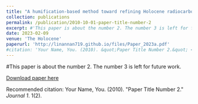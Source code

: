 ```yaml
---
title: "A humification-based method toward refining Holocene radiocarbon chronologies: Wetland records from southeastern China"
collection: publications
permalink: /publication/2010-10-01-paper-title-number-2
excerpt: #'This paper is about the number 2. The number 3 is left for future work.'
date: 2023-02-09
venue: 'The Holocene'
paperurl: 'http://linannan719.github.io/files/Paper_2023a.pdf'
#citation: 'Your Name, You. (2010). &quot;Paper Title Number 2.&quot; <i>Journal 1</i>. 1(2).'
---
```

#This paper is about the number 2. The number 3 is left for future work.

[Download paper here](http://linannan719.github.io/files/Paper_2023a.pdf)

Recommended citation: Your Name, You. (2010). "Paper Title Number 2." <i>Journal 1</i>. 1(2).
